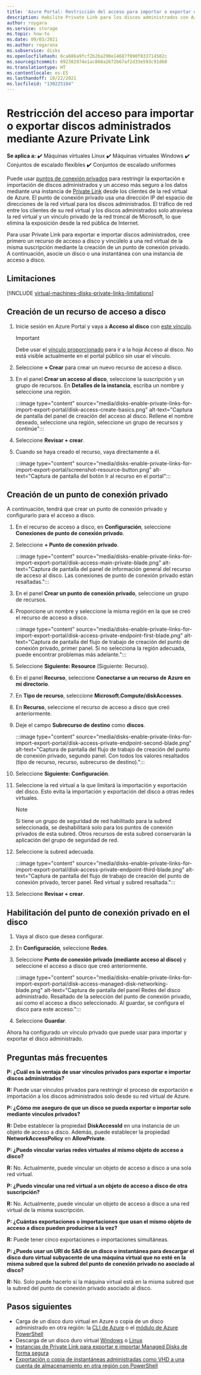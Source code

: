 ```yaml
---
title: 'Azure Portal: Restricción del acceso para importar o exportar discos administrados'
description: Habilite Private Link para los discos administrados con Azure Portal. Esto le permite exportar e importar discos de forma segura dentro de la red virtual.
author: roygara
ms.service: storage
ms.topic: how-to
ms.date: 09/03/2021
ms.author: rogarana
ms.subservice: disks
ms.openlocfilehash: 6ca686a9fcf2b2ba290e14687f090f833714502c
ms.sourcegitcommit: 692382974e1ac868a2672b67af2d33e593c91d60
ms.translationtype: HT
ms.contentlocale: es-ES
ms.lasthandoff: 10/22/2021
ms.locfileid: "130225184"
---
```

# <a name="restrict-importexport-access-for-managed-disks-using-azure-private-link"></a>Restricción del acceso para importar o exportar discos administrados mediante Azure Private Link

**Se aplica a:** :heavy_check_mark: Máquinas virtuales Linux :heavy_check_mark: Máquinas virtuales Windows :heavy_check_mark: Conjuntos de escalado flexibles :heavy_check_mark: Conjuntos de escalado uniformes

Puede usar [puntos de conexión privados](../private-link/private-endpoint-overview.md) para restringir la exportación e importación de discos administrados y un acceso más seguro a los datos mediante una instancia de [Private Link](../private-link/private-link-overview.md) desde los clientes de la red virtual de Azure. El punto de conexión privado usa una dirección IP del espacio de direcciones de la red virtual para los discos administrados. El tráfico de red entre los clientes de su red virtual y los discos administrados solo atraviesa la red virtual y un vínculo privado de la red troncal de Microsoft, lo que elimina la exposición desde la red pública de Internet.

Para usar Private Link para exportar e importar discos administrados, cree primero un recurso de acceso a disco y vincúlelo a una red virtual de la misma suscripción mediante la creación de un punto de conexión privado. A continuación, asocie un disco o una instantánea con una instancia de acceso a disco.

## <a name="limitations"></a>Limitaciones

[!INCLUDE [virtual-machines-disks-private-links-limitations](../../includes/virtual-machines-disks-private-links-limitations.md)]

## <a name="create-a-disk-access-resource"></a>Creación de un recurso de acceso a disco

1. Inicie sesión en Azure Portal y vaya a **Acceso al disco** con [este vínculo](https://aka.ms/disksprivatelinks).

    > [!IMPORTANT]
    > Debe usar el [vínculo proporcionado](https://aka.ms/disksprivatelinks) para ir a la hoja Acceso al disco. No está visible actualmente en el portal público sin usar el vínculo.

1. Seleccione **+ Crear** para crear un nuevo recurso de acceso a disco.
1. En el panel **Crear un acceso al disco**, seleccione la suscripción y un grupo de recursos. En **Detalles de la instancia**, escriba un nombre y seleccione una región.

    :::image type="content" source="media/disks-enable-private-links-for-import-export-portal/disk-access-create-basics.png" alt-text="Captura de pantalla del panel de creación del acceso al disco. Rellene el nombre deseado, seleccione una región, seleccione un grupo de recursos y continúe":::

1. Seleccione **Revisar + crear**.
1. Cuando se haya creado el recurso, vaya directamente a él.

    :::image type="content" source="media/disks-enable-private-links-for-import-export-portal/screenshot-resource-button.png" alt-text="Captura de pantalla del botón Ir al recurso en el portal":::

## <a name="create-a-private-endpoint"></a>Creación de un punto de conexión privado

A continuación, tendrá que crear un punto de conexión privado y configurarlo para el acceso a disco.

1. En el recurso de acceso a disco, en **Configuración**, seleccione **Conexiones de punto de conexión privado**.
1. Seleccione **+ Punto de conexión privado**.

    :::image type="content" source="media/disks-enable-private-links-for-import-export-portal/disk-access-main-private-blade.png" alt-text="Captura de pantalla del panel de información general del recurso de acceso al disco. Las conexiones de punto de conexión privado están resaltadas.":::

1. En el panel **Crear un punto de conexión privado**, seleccione un grupo de recursos.
1. Proporcione un nombre y seleccione la misma región en la que se creó el recurso de acceso a disco.

    :::image type="content" source="media/disks-enable-private-links-for-import-export-portal/disk-access-private-endpoint-first-blade.png" alt-text="Captura de pantalla del flujo de trabajo de creación del punto de conexión privado, primer panel. Si no selecciona la región adecuada, puede encontrar problemas más adelante.":::

1. Seleccione **Siguiente: Resource** (Siguiente: Recurso).
1. En el panel **Recurso**, seleccione **Conectarse a un recurso de Azure en mi directorio**.
1. En **Tipo de recurso**, seleccione **Microsoft.Compute/diskAccesses**.
1. En **Recurso**, seleccione el recurso de acceso a disco que creó anteriormente.
1. Deje el campo **Subrecurso de destino** como **discos**.

    :::image type="content" source="media/disks-enable-private-links-for-import-export-portal/disk-access-private-endpoint-second-blade.png" alt-text="Captura de pantalla del flujo de trabajo de creación del punto de conexión privado, segundo panel. Con todos los valores resaltados (tipo de recurso, recurso, subrecurso de destino).":::

1. Seleccione **Siguiente: Configuración**.
1. Seleccione la red virtual a la que limitará la importación y exportación del disco. Esto evita la importación y exportación del disco a otras redes virtuales.

    > [!NOTE]
    > Si tiene un grupo de seguridad de red habilitado para la subred seleccionada, se deshabilitará solo para los puntos de conexión privados de esta subred. Otros recursos de esta subred conservarán la aplicación del grupo de seguridad de red.

1. Seleccione la subred adecuada.

    :::image type="content" source="media/disks-enable-private-links-for-import-export-portal/disk-access-private-endpoint-third-blade.png" alt-text="Captura de pantalla del flujo de trabajo de creación del punto de conexión privado, tercer panel. Red virtual y subred resaltada.":::

1. Seleccione **Revisar + crear**.

## <a name="enable-private-endpoint-on-your-disk"></a>Habilitación del punto de conexión privado en el disco

1. Vaya al disco que desea configurar.
1. En **Configuración**, seleccione **Redes**.
1. Seleccione **Punto de conexión privado (mediante acceso al disco)** y seleccione el acceso a disco que creó anteriormente.

    :::image type="content" source="media/disks-enable-private-links-for-import-export-portal/disk-access-managed-disk-networking-blade.png" alt-text="Captura de pantalla del panel Redes del disco administrado. Resaltado de la selección del punto de conexión privado, así como el acceso a disco seleccionado. Al guardar, se configura el disco para este acceso.":::

1. Seleccione **Guardar**.

Ahora ha configurado un vínculo privado que puede usar para importar y exportar el disco administrado.

## <a name="frequently-asked-questions"></a>Preguntas más frecuentes

**P: ¿Cuál es la ventaja de usar vínculos privados para exportar e importar discos administrados?**

**R:** Puede usar vínculos privados para restringir el proceso de exportación e importación a los discos administrados solo desde su red virtual de Azure.

**P: ¿Cómo me aseguro de que un disco se pueda exportar o importar solo mediante vínculos privados?**

**R:** Debe establecer la propiedad **DiskAccessId** en una instancia de un objeto de acceso a disco. Además, puede establecer la propiedad **NetworkAccessPolicy** en **AllowPrivate**.

**P: ¿Puedo vincular varias redes virtuales al mismo objeto de acceso a disco?**

**R:** No. Actualmente, puede vincular un objeto de acceso a disco a una sola red virtual.

**P: ¿Puedo vincular una red virtual a un objeto de acceso a disco de otra suscripción?**

**R:** No. Actualmente, puede vincular un objeto de acceso a disco a una red virtual de la misma suscripción.

**P: ¿Cuántas exportaciones o importaciones que usan el mismo objeto de acceso a disco pueden producirse a la vez?**

**R:** Puede tener cinco exportaciones o importaciones simultáneas.

**P: ¿Puedo usar un URI de SAS de un disco o instantánea para descargar el disco duro virtual subyacente de una máquina virtual que no esté en la misma subred que la subred del punto de conexión privado no asociado al disco?**

**R:** No. Solo puede hacerlo si la máquina virtual está en la misma subred que la subred del punto de conexión privado asociado al disco.

## <a name="next-steps"></a>Pasos siguientes

- Carga de un disco duro virtual en Azure o copia de un disco administrado en otra región: la [CLI de Azure](linux/disks-upload-vhd-to-managed-disk-cli.md) o el [módulo de Azure PowerShell](windows/disks-upload-vhd-to-managed-disk-powershell.md)
- Descarga de un disco duro virtual [Windows](windows/download-vhd.md) o [Linux](linux/download-vhd.md)
- [Instancias de Private Link para exportar e importar Managed Disks de forma segura](./faq-for-disks.yml)
- [Exportación o copia de instantáneas administradas como VHD a una cuenta de almacenamiento en otra región con PowerShell](/previous-versions/azure/virtual-machines/scripts/virtual-machines-powershell-sample-copy-snapshot-to-storage-account)
